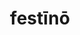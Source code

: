 ---
title: festīnō
meaning: to hurry/rush
ch: 9
pos: verb
secondppstem: festin
infend: āre
infhyph: -āre
conjugation: first
---